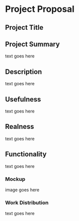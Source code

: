 # Project Proposal

## Project Title

## Project Summary

text goes here

## Description

text goes here

## Usefulness

text goes here

## Realness

text goes here

## Functionality

text goes here

### Mockup

image goes here

### Work Distribution

text goes here
